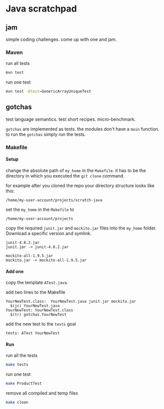 # Java scratchpad

## jam
simple coding challenges.
come up with one and jam.

### Maven

run all tests
```bash
mvn test
```

run one test
```bash
mvn test -Dtest=GenericArrayUniqueTest
```

## gotchas
test language semantics.
test short recipes.
micro-benchmark.

`gotchas` are implemented as tests.
the modules don't have a `main` function.
to run the `gotchas` simply run the tests.

### Makefile

#### Setup
change the absolute path of `my_home` in the `Makefile`.
it has to be the directory in which you executed the `git clone` command.

for example after you cloned the repo your directory structure looks like this:
```
/home/my-user-account/projects/scratch-java
```

set the `my_home` in the `Makefile` to
```
/home/my-user-account/projects
```

copy the required `junit.jar` and `mockito.jar` files into the `my_home` folder. Download a specific version and symlink.
```
junit-4.8.2.jar
junit.jar -> junit-4.8.2.jar

mockito-all-1.9.5.jar
mockito.jar -> mockito-all-1.9.5.jar
```

#### Add one
copy the template `ATest.java`.

add two lines to the Makefile
```make
YourNewTest.class:  YourNewTest.java junit.jar mockito.jar
  $(jc) YourNewTest.java
YourNewTest: YourNewTest.class
  $(tr) gotchas.YourNewTest
```

add the new test to the `tests` goal
```make
tests: ATest YourNewTest
```

#### Run
run all the tests
```bash
make tests
```

run one test
```bash
make ProductTest
```

remove all compiled and temp files
```bash
make clean
```
